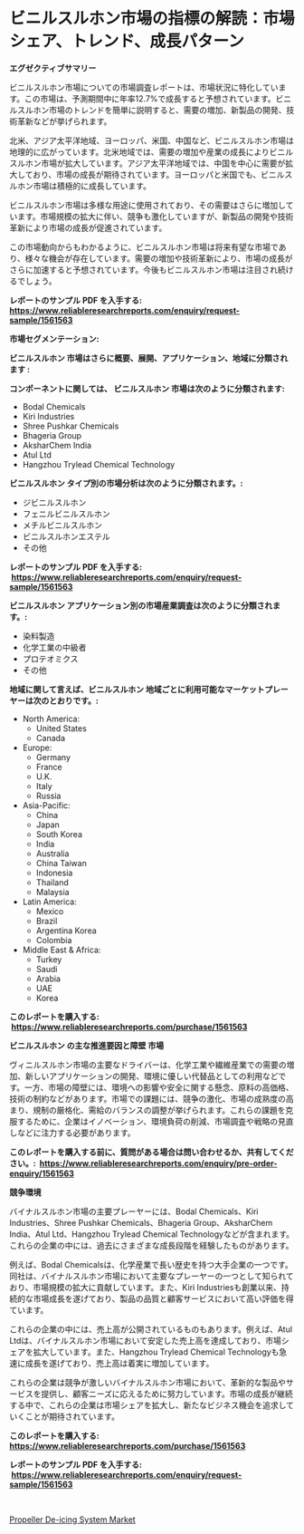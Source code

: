 <p><h1>ビニルスルホン市場の指標の解読：市場シェア、トレンド、成長パターン</h1></p><p><strong>エグゼクティブサマリー</strong></p>
<p><p>ビニルスルホン市場についての市場調査レポートは、市場状況に特化しています。この市場は、予測期間中に年率12.7%で成長すると予想されています。ビニルスルホン市場のトレンドを簡単に説明すると、需要の増加、新製品の開発、技術革新などが挙げられます。</p><p>北米、アジア太平洋地域、ヨーロッパ、米国、中国など、ビニルスルホン市場は地理的に広がっています。北米地域では、需要の増加や産業の成長によりビニルスルホン市場が拡大しています。アジア太平洋地域では、中国を中心に需要が拡大しており、市場の成長が期待されています。ヨーロッパと米国でも、ビニルスルホン市場は積極的に成長しています。</p><p>ビニルスルホン市場は多様な用途に使用されており、その需要はさらに増加しています。市場規模の拡大に伴い、競争も激化していますが、新製品の開発や技術革新により市場の成長が促進されています。</p><p>この市場動向からもわかるように、ビニルスルホン市場は将来有望な市場であり、様々な機会が存在しています。需要の増加や技術革新により、市場の成長がさらに加速すると予想されています。今後もビニルスルホン市場は注目され続けるでしょう。</p></p>
<p><strong>レポートのサンプル PDF を入手する: <a href="https://www.reliableresearchreports.com/enquiry/request-sample/1561563">https://www.reliableresearchreports.com/enquiry/request-sample/1561563</a></strong></p>
<p><strong>市場セグメンテーション:</strong></p>
<p><strong> ビニルスルホン 市場はさらに概要、展開、アプリケーション、地域に分類されます :</strong></p>
<p><strong>コンポーネントに関しては、 ビニルスルホン 市場は次のように分類されます: &nbsp;</strong></p>
<p><ul><li>Bodal Chemicals</li><li>Kiri Industries</li><li>Shree Pushkar Chemicals</li><li>Bhageria Group</li><li>AksharChem India</li><li>Atul Ltd</li><li>Hangzhou Trylead Chemical Technology</li></ul></p>
<p><strong> ビニルスルホン タイプ別の市場分析は次のように分類されます。:</strong></p>
<p><ul><li>ジビニルスルホン</li><li>フェニルビニルスルホン</li><li>メチルビニルスルホン</li><li>ビニルスルホンエステル</li><li>その他</li></ul></p>
<p><strong>レポートのサンプル PDF を入手する: &nbsp;<a href="https://www.reliableresearchreports.com/enquiry/request-sample/1561563">https://www.reliableresearchreports.com/enquiry/request-sample/1561563</a></strong></p>
<p><strong> ビニルスルホン アプリケーション別の市場産業調査は次のように分類されます。:</strong></p>
<p><ul><li>染料製造</li><li>化学工業の中級者</li><li>プロテオミクス</li><li>その他</li></ul></p>
<p><strong>地域に関して言えば、ビニルスルホン 地域ごとに利用可能なマーケットプレーヤーは次のとおりです。:</strong></p>
<p><ul>
    <li>
        North America:
        <ul>
            <li>United States</li>
            <li>Canada</li>
        </ul>
    </li>
    <li>
        Europe:
        <ul>
            <li>Germany</li>
            <li>France</li>
            <li>U.K.</li>
            <li>Italy</li>
            <li>Russia</li>
        </ul>
    </li>
    <li>
        Asia-Pacific:
        <ul>
            <li>China</li>
            <li>Japan</li>
            <li>South Korea</li>
            <li>India</li>
            <li>Australia</li>
            <li>China Taiwan</li>
            <li>Indonesia</li>
            <li>Thailand</li>
            <li>Malaysia</li>
        </ul>
    </li>
    <li>
        Latin America:
        <ul>
            <li>Mexico</li>
            <li>Brazil</li>
            <li>Argentina Korea</li>
            <li>Colombia</li>
        </ul>
    </li>
    <li>
        Middle East & Africa:
        <ul>
            <li>Turkey</li>
            <li>Saudi</li>
            <li>Arabia</li>
            <li>UAE</li>
            <li>Korea</li>
        </ul>
    </li>
    </ul></p>
<p><strong>このレポートを購入する: &nbsp;<a href="https://www.reliableresearchreports.com/purchase/1561563">https://www.reliableresearchreports.com/purchase/1561563</a></strong></p>
<p><strong>ビニルスルホン の主な推進要因と障壁 市場</strong></p>
<p><p>ヴィニルスルホン市場の主要なドライバーは、化学工業や繊維産業での需要の増加、新しいアプリケーションの開発、環境に優しい代替品としての利用などです。一方、市場の障壁には、環境への影響や安全に関する懸念、原料の高価格、技術の制約などがあります。市場での課題には、競争の激化、市場の成熟度の高まり、規制の厳格化、需給のバランスの調整が挙げられます。これらの課題を克服するために、企業はイノベーション、環境負荷の削減、市場調査や戦略の見直しなどに注力する必要があります。</p></p>
<p><strong>このレポートを購入する前に、質問がある場合は問い合わせるか、共有してください。:&nbsp; <a href="https://www.reliableresearchreports.com/enquiry/pre-order-enquiry/1561563">https://www.reliableresearchreports.com/enquiry/pre-order-enquiry/1561563</a></strong></p>
<p><strong>競争環境</strong></p>
<p><p>バイナルスルホン市場の主要プレーヤーには、Bodal Chemicals、Kiri Industries、Shree Pushkar Chemicals、Bhageria Group、AksharChem India、Atul Ltd、Hangzhou Trylead Chemical Technologyなどが含まれます。これらの企業の中には、過去にさまざまな成長段階を経験したものがあります。</p><p>例えば、Bodal Chemicalsは、化学産業で長い歴史を持つ大手企業の一つです。同社は、バイナルスルホン市場において主要なプレーヤーの一つとして知られており、市場規模の拡大に貢献しています。また、Kiri Industriesも創業以来、持続的な市場成長を遂げており、製品の品質と顧客サービスにおいて高い評価を得ています。</p><p>これらの企業の中には、売上高が公開されているものもあります。例えば、Atul Ltdは、バイナルスルホン市場において安定した売上高を達成しており、市場シェアを拡大しています。また、Hangzhou Trylead Chemical Technologyも急速に成長を遂げており、売上高は着実に増加しています。</p><p>これらの企業は競争が激しいバイナルスルホン市場において、革新的な製品やサービスを提供し、顧客ニーズに応えるために努力しています。市場の成長が継続する中で、これらの企業は市場シェアを拡大し、新たなビジネス機会を追求していくことが期待されています。</p></p>
<p><strong>このレポートを購入する: &nbsp; <a href="https://www.reliableresearchreports.com/purchase/1561563">https://www.reliableresearchreports.com/purchase/1561563</a></strong></p>
<p><strong>レポートのサンプル PDF を入手する: &nbsp;<a href="https://www.reliableresearchreports.com/enquiry/request-sample/1561563">https://www.reliableresearchreports.com/enquiry/request-sample/1561563</a></strong><strong></strong></p>
<p>&nbsp;</p>
<p><p><a href="https://faithful-glue-af3.notion.site/Propeller-De-icing-System-Market-Size-Share-Trends-Analysis-Report-By-Material-By-Type-By-End-u-6c50c5b9fd1a480ea628cfe5076f63bc">Propeller De-icing System Market</a></p></p>